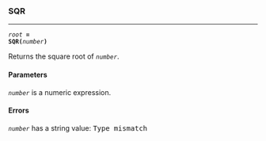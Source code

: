 ### SQR
***
<code><var>root</var> <b>= SQR(</b><var>number</var><b>)</b></code>

Returns the square root of <code><var>number</var></code>.

#### Parameters
<code><var>number</var></code> is a numeric expression.

#### Errors
<code><var>number</var></code> has a string value: <samp>Type mismatch</samp>
